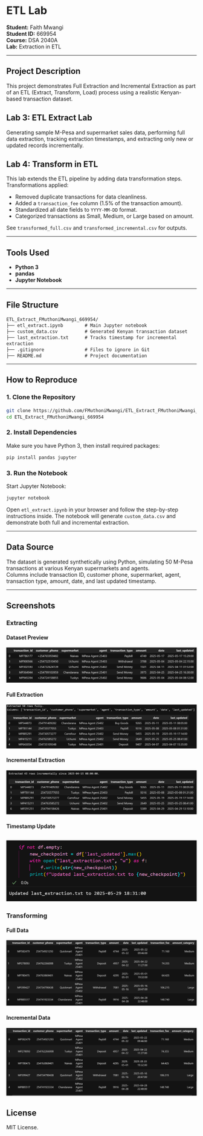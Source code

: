# ETL Lab

**Student:** Faith Mwangi  
**Student ID:** 669954  
**Course:** DSA 2040A  
**Lab:** Extraction in ETL

---

## Project Description

This project demonstrates Full Extraction and Incremental Extraction as part of an ETL (Extract, Transform, Load) process using a realistic Kenyan-based transaction dataset.

## Lab 3: ETL Extract Lab

Generating sample M-Pesa and supermarket sales data, performing full data extraction, tracking extraction timestamps, and extracting only new or updated records incrementally.

## Lab 4: Transform in ETL

This lab extends the ETL pipeline by adding data transformation steps. Transformations applied:
- Removed duplicate transactions for data cleanliness.
- Added a `transaction_fee` column (1.5% of the transaction amount).
- Standardized all date fields to `YYYY-MM-DD` format.
- Categorized transactions as Small, Medium, or Large based on amount.

See `transformed_full.csv` and `transformed_incremental.csv` for outputs.

---

## Tools Used

- **Python 3**
- **pandas**
- **Jupyter Notebook**

---

## File Structure

```
ETL_Extract_FMuthoniMwangi_669954/
├── etl_extract.ipynb        # Main Jupyter notebook
├── custom_data.csv          # Generated Kenyan transaction dataset
├── last_extraction.txt      # Tracks timestamp for incremental extraction
├── .gitignore               # Files to ignore in Git
├── README.md                # Project documentation
```

---

## How to Reproduce

### 1. Clone the Repository

```sh
git clone https://github.com/FMuthoniMwangi/ETL_Extract_FMuthoniMwangi_669954.git
cd ETL_Extract_FMuthoniMwangi_669954
```

### 2. Install Dependencies

Make sure you have Python 3, then install required packages:

```sh
pip install pandas jupyter
```

### 3. Run the Notebook

Start Jupyter Notebook:

```sh
jupyter notebook
```

Open `etl_extract.ipynb` in your browser and follow the step-by-step instructions inside. The notebook will generate `custom_data.csv` and demonstrate both full and incremental extraction.

---

## Data Source

The dataset is generated synthetically using Python, simulating 50 M-Pesa transactions at various Kenyan supermarkets and agents.  
Columns include transaction ID, customer phone, supermarket, agent, transaction type, amount, date, and last updated timestamp.

---

## Screenshots
### Extracting

#### Dataset Preview 
![alt text](images/image.png)

#### Full Extraction
![alt text](images/image-1.png)

#### Incremental Extraction
![alt text](images/image-2.png)

#### Timestamp Update
![alt text](images/image-3.png)
---

### Transforming

#### Full Data
![alt text](images/image-4.png)

#### Incremental Data 
![alt text](images/image-5.png)
## License

MIT License.
